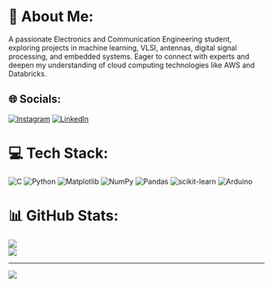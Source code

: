 # 💫 About Me:
A passionate Electronics and Communication Engineering student, exploring projects in machine learning, VLSI, antennas, digital signal processing, and embedded systems. Eager to connect with experts and deepen my understanding of cloud computing technologies like AWS and Databricks.


## 🌐 Socials:
[![Instagram](https://img.shields.io/badge/Instagram-%23E4405F.svg?logo=Instagram&logoColor=white)](https://instagram.com/_shreyas_v__) [![LinkedIn](https://img.shields.io/badge/LinkedIn-%230077B5.svg?logo=linkedin&logoColor=white)](https://linkedin.com/in/Shreyasone) 

# 💻 Tech Stack:
![C](https://img.shields.io/badge/c-%2300599C.svg?style=flat&logo=c&logoColor=white) ![Python](https://img.shields.io/badge/python-3670A0?style=flat&logo=python&logoColor=ffdd54) ![Matplotlib](https://img.shields.io/badge/Matplotlib-%23ffffff.svg?style=flat&logo=Matplotlib&logoColor=black) ![NumPy](https://img.shields.io/badge/numpy-%23013243.svg?style=flat&logo=numpy&logoColor=white) ![Pandas](https://img.shields.io/badge/pandas-%23150458.svg?style=flat&logo=pandas&logoColor=white) ![scikit-learn](https://img.shields.io/badge/scikit--learn-%23F7931E.svg?style=flat&logo=scikit-learn&logoColor=white) ![Arduino](https://img.shields.io/badge/-Arduino-00979D?style=flat&logo=Arduino&logoColor=white)
# 📊 GitHub Stats:
![](https://github-readme-stats.vercel.app/api?username=Shreyasdargha&theme=aura&hide_border=false&include_all_commits=true&count_private=true)<br/>
![](https://github-readme-streak-stats.herokuapp.com/?user=Shreyas-one&theme=aura&hide_border=false)<br/>


---
[![](https://visitcount.itsvg.in/api?id=Shreyas-one&icon=1&color=6)](https://visitcount.itsvg.in)

